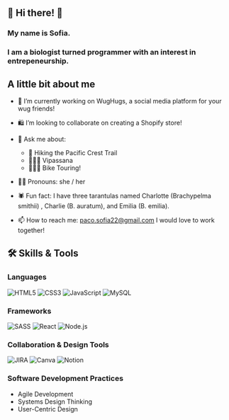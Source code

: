 ## 🌸 Hi there! 🌸

<!--
**spaco22/spaco22** is a ✨ _special_ ✨ repository because its `README.md` (this file) appears on your GitHub profile.

Here are some ideas to get you started:
  
- 🔭 I’m currently working on ...
- 🌱 I’m currently learning ...
- 👯 I’m looking to collaborate on ...
- 🤔 I’m looking for help with ...
- 💬 Ask me about ...
- 📫 How to reach me: ...
- 😄 Pronouns: ...
- ⚡ Fun fact: ...
-->

### My name is Sofia. 
### I am a biologist turned programmer with an interest in entrepeneurship.

## A little bit about me

- 🐛 I’m currently working on WugHugs, a social media platform for your wug friends! 
- 🛍️ I’m looking to collaborate on creating a Shopify store!
- 💬 Ask me about:
    - 🗻 Hiking the Pacific Crest Trail
    - 🧘🏽‍♀️ Vipassana
    - 🚴🏽‍♀️ Bike Touring! 
- 👯‍♀️ Pronouns: she / her
- 🕷️ Fun fact: I have three tarantulas named Charlotte (Brachypelma smithii) , Charlie (B. auratum), and Emilia (B. emilia).


- 📫 How to reach me: paco.sofia22@gmail.com
I would love to work together!

## 🛠️ Skills & Tools  
### **Languages**  
![HTML5](https://img.shields.io/badge/HTML5-E34F26?style=for-the-badge&logo=html5&logoColor=white)
![CSS3](https://img.shields.io/badge/CSS3-1572B6?style=for-the-badge&logo=css3&logoColor=white) 
![JavaScript](https://img.shields.io/badge/JavaScript-F7DF1E?style=for-the-badge&logo=javascript&logoColor=black)
![MySQL](https://img.shields.io/badge/MySQL-4479A1?style=for-the-badge&logo=mysql&logoColor=white)

### **Frameworks**  
![SASS](https://img.shields.io/badge/SASS-CC6699?style=for-the-badge&logo=sass&logoColor=white)
![React](https://img.shields.io/badge/React-61DAFB?style=for-the-badge&logo=react&logoColor=black)
![Node.js](https://img.shields.io/badge/Node.js-339933?style=for-the-badge&logo=nodedotjs&logoColor=white)

### **Collaboration & Design Tools**  
![JIRA](https://img.shields.io/badge/JIRA-0052CC?style=for-the-badge&logo=jira&logoColor=white)
![Canva](https://img.shields.io/badge/Canva-00C4CC?style=for-the-badge&logo=canva&logoColor=white)
![Notion](https://img.shields.io/badge/Notion-000000?style=for-the-badge&logo=notion&logoColor=white)  


### **Software Development Practices**  
- Agile Development  
- Systems Design Thinking  
- User-Centric Design  
